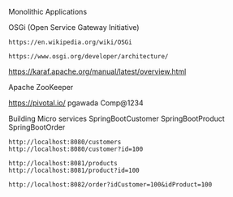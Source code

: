
Monolithic Applications


OSGi (Open Service Gateway Initiative)

	https://en.wikipedia.org/wiki/OSGi

	https://www.osgi.org/developer/architecture/

	
https://karaf.apache.org/manual/latest/overview.html


Apache ZooKeeper

https://pivotal.io/
pgawada
Comp@1234




Building Micro services
	SpringBootCustomer
	SpringBootProduct
	SpringBootOrder
	
	
	http://localhost:8080/customers
	http://localhost:8080/customer?id=100
	
	http://localhost:8081/products
	http://localhost:8081/product?id=100
	
	http://localhost:8082/order?idCustomer=100&idProduct=100
	
	